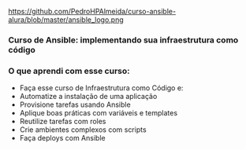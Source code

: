 https://github.com/PedroHPAlmeida/curso-ansible-alura/blob/master/ansible_logo.png

### Curso de Ansible: implementando sua infraestrutura como código

### O que aprendi com esse curso: 

- Faça esse curso de Infraestrutura como Código e:
- Automatize a instalação de uma aplicação
- Provisione tarefas usando Ansible
- Aplique boas práticas com variáveis e templates
- Reutilize tarefas com roles
- Crie ambientes complexos com scripts
- Faça deploys com Ansible

